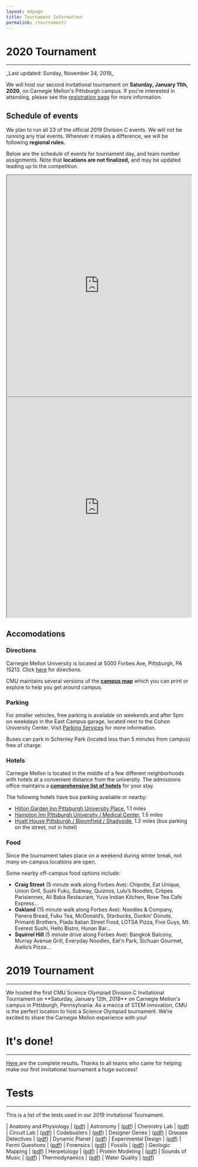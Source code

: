 ```yaml
---
layout: mdpage
title: Tournament Information
permalink: /tournament/
---
```


# 2020 Tournament
<hr>
_Last updated: Sunday, November 24, 2019_

We will host our second invitational tournament on
**Saturday, January 11th, 2020**, on Carnegie Mellon's Pittsburgh campus.
If you're interested in attending, please see the
<a href="/registration/">registration page</a> for more information.

## Schedule of events

We plan to run all 23 of the official 2019 Division C events.
We will not be running any trial events.
Wherever it makes a difference, we will be following **regional rules**.

Below are the schedule of events for tournament day, and team number assignments.
Note that **locations are not finalized,** and may be updated leading
up to the competition.

<iframe src="https://docs.google.com/spreadsheets/d/e/2PACX-1vSGCAjDyb0cQyBxhh4QIrr-0mCaXo0dksBqskj5arCj9Se6v_yLz1kC5CKe6kIM-SHqR0W9Icjkk-Gt/pubhtml?gid=1346582439&amp;single=true&amp;widget=true&amp;headers=false" style="width: 100%; min-height: 600px;"></iframe>

<iframe src="https://docs.google.com/spreadsheets/d/e/2PACX-1vTLaXf3LYRb1AoNJmhb57-ZNJCVjUoxx8zH2KBRYwfnJwWZpHYHTFDxHPUqTDwe6_Lez0FoJ-bPOD4K/pubhtml?gid=1566910357&amp;single=true&amp;widget=true&amp;headers=false" style="width: 100%; min-height: 600px;"></iframe>

## Accomodations

### Directions

Carnegie Mellon University is located at 5000 Forbes Ave, Pittsburgh, PA 15213. Click <a href="https://www.google.com/maps?saddr=My+Location&daddr=Carnegie+Mellon+University" target="_blank">here</a> for directions.

CMU maintains several versions of the
[**campus map**](https://www.cmu.edu/visit/maps-parking-transportation.html)
which you can print or explore to help you get around campus.

### Parking

For smaller vehicles, free parking is available on weekends and after 5pm
on weekdays in the East Campus garage, located next to the
Cohon University Center.
Visit [Parking Services](https://www.cmu.edu/parking/about/) for more information.

Buses can park in Schenley Park (located less than 5 minutes from campus) free of charge.

### Hotels

Carnegie Mellon is located in the middle of a few different neighborhoods with hotels at a convenient distance from the university.
The admissions office maintains a
[**comprehensive list of hotels**](https://admission.enrollment.cmu.edu/pages/accommodations)
for your stay.

The following hotels have bus parking available or nearby:

* [Hilton Garden Inn Pittsburgh University Place](https://www.hilton.com/en/hotels/pitucgi-hilton-garden-inn-pittsburgh-university-place/), 1.1 miles
* [Hampton Inn Pittsburgh University / Medical Center](https://www.hilton.com/en/hotels/pitokhx-hampton-pittsburgh-university-medical-center/), 1.5 miles
* [Hyatt House Pittsburgh / Bloomfield / Shadyside](https://www.hyatt.com/en-US/hotel/pennsylvania/hyatt-house-pittsburgh-bloomfield-shadyside/pitxp), 1.2 miles (bus parking on the street, not in hotel)

### Food

Since the tournament takes place on a weekend during winter break, not many on-campus locations are open.

Some nearby off-campus food options include:

- **Craig Street** (5 minute walk along Forbes Ave): Chipotle, Eat Unique, Union Grill, Sushi Fuku, Subway, Quiznos, Lulu&rsquo;s Noodles, Cr&egrave;pes Parisiennes, Ali Baba Restaurant, Yuva Indian Kitchen, Rose Tea Cafe Express...
- **Oakland** (15 minute walk along Forbes Ave): Noodles & Company, Panera Bread, Fuku Tea, McDonald&rsquo;s, Starbucks, Dunkin&rsquo; Donuts, Primanti Brothers, Piada Italian Street Food, LOTSA Pizza, Five Guys, Mt. Everest Sushi, Hello Bistro, Hunan Bar...
- **Squirrel Hill** (5 minute drive along Forbes Ave):  Bangkok Balcony, Murray Avenue Grill, Everyday Noodles, Eat&rsquo;n Park, Sichuan Gourmet, Aiello&rsquo;s Pizza...


# 2019 Tournament
<hr>
We hosted the first CMU Science Olympiad Division C Invitational Tournament on **Saturday, January 12th, 2019** on Carnegie Mellon's campus in Pittsburgh, Pennsylvania.
As a mecca of STEM innovation, CMU is the perfect location to host a Science Olympiad tournament.
We’re excited to share the Carnegie Mellon experience with you!

# It's done!
<hr>
<a href="https://docs.google.com/spreadsheets/d/1QLLG4RMo5hvc5Fz_8nUaxWuqXLa2P0vj0pn1y0vKxV4/edit?usp=sharing" target="_blank"> Here </a> are the complete results. Thanks to all teams who came for
helping make our first invitational tournament a huge success!

# Tests
<hr>
This is a list of the tests used in our 2019 Invitational Tournament.

| Anatomy and Physiology   | ([pdf](https://drive.google.com/open?id=11KYkWTbjN2zua48rqzw1-gpaeHcIyhmV))
| Astronomy                | ([pdf](https://drive.google.com/open?id=1EguVwimJOLV41j4Dm2f-VxsvafpTaL6Y))
| Chemistry Lab            | ([pdf](https://drive.google.com/open?id=12Sw01HAlKS0c8QaAFC6dms5KuNwvzZVd))
| Circuit Lab              | ([pdf](https://drive.google.com/open?id=1oyPTG4_7FJq9xXrg6z4DMmAo74brHkJ2))
| Codebusters              | ([pdf](https://drive.google.com/open?id=1RTymVI0FyaNU5iBFGOf4npFqLSZ3p8Z7))
| Designer Genes           | ([pdf](https://drive.google.com/open?id=102K4chNIo8ph4RnHxOWKI320Vj_sjswV))
| Disease Detectives       | ([pdf](https://drive.google.com/open?id=1kOEiKyw3Wxr6OV2TO7r-HPaSOr9telRG))
| Dynamic Planet           | ([pdf](https://drive.google.com/open?id=1upg7DJP2kPrDv5NYDo8ICd5a5ozDvGTl))
| Еxperimental Design      | ([pdf](https://drive.google.com/open?id=1k0fMaW2mNW7Bnw_lyj_Cpo4R2hPG7IVS))
| Fermi Questions          | ([pdf](https://drive.google.com/open?id=13bD4c4ULr2jb4Igf2V4nZdenqv_QE8Vj))
| Forensics                | ([pdf](https://drive.google.com/open?id=12XROjWRLjfhU_XrLQY2YU-Cbcdm4IM-o))
| Fossils                  | ([pdf](https://drive.google.com/open?id=1ctrRS5JnBOn8-KIFkiwNQvWTXECVYmpJ))
| Geologic Mapping         | ([pdf](https://drive.google.com/open?id=1HRZyalfutBnKA6U3xrsLrWWCOaBSOG32))
| Herpetology              | ([pdf](https://drive.google.com/open?id=18SMoRXl-1-1sTpKkgvLft61Nv-L4Rni7))
| Protein Modeling         | ([pdf](https://drive.google.com/open?id=13LzEV1IrMzmlEmVrvxuSakwmw4kGY5OB))
| Sounds of Music          | ([pdf](https://drive.google.com/open?id=1S7gTNtyfC2Ovq4fgBttE5Qhge3jhxai-))
| Thermodynamics           | ([pdf](https://drive.google.com/open?id=1yGmqSFmQIFtzwdBW_QXMduFNvnhrNpbf))
| Water Quality            | ([pdf](https://drive.google.com/open?id=1b0SABQOlFNeUUhVSlrfcoJO9h_QPoRsn))


